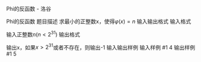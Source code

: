 



Phi的反函数 - 洛谷














Phi的反函数
题目描述
求最小的正整数x，使得$\varphi(x)=n$
输入输出格式
输入格式

输入正整数$n (n<2^{31})$
输出格式

输出x，如果$x>2^{31}$或者不存在，则输出-1
输入输出样例
输入样例 #1
4
输出样例 #1
5






